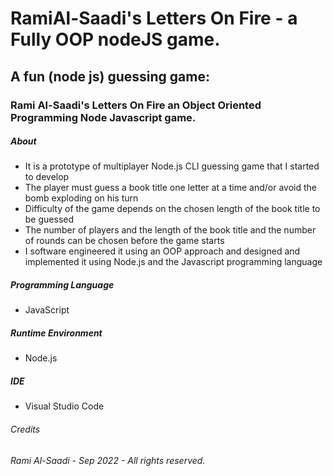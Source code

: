 # RamiAl-Saadi's Letters On Fire - a Fully OOP nodeJS game.

##  A fun (node js) guessing game: 

### Rami Al-Saadi's Letters On Fire an Object Oriented Programming Node Javascript game.

##### About

- It is a prototype of multiplayer Node.js  CLI guessing game that I started to develop
- The player must guess a book title one letter at a time and/or avoid the bomb exploding on his turn
- Difficulty of the game depends on the chosen length of the book title to be guessed
- The number of players and the length of the book title and the number of rounds can be chosen before the game starts
- I software engineered it using an OOP approach and designed and implemented it using Node.js and the Javascript programming language

##### Programming Language
- JavaScript

##### Runtime Environment
- Node.js

##### IDE
- Visual Studio Code



###### Credits

###### Rami Al-Saadi - Sep 2022 - All rights reserved.
